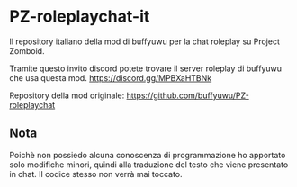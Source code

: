 # PZ-roleplaychat-it
Il repository italiano della mod di buffyuwu per la chat roleplay su Project Zomboid.

Tramite questo invito discord potete trovare il server roleplay di buffyuwu che usa questa mod. https://discord.gg/MPBXaHTBNk

Repository della mod originale: https://github.com/buffyuwu/PZ-roleplaychat


## Nota
Poichè non possiedo alcuna conoscenza di programmazione ho apportato solo modifiche minori, quindi alla traduzione del testo che viene presentato in chat. Il codice stesso non verrà mai toccato.
